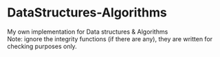 # DataStructures-Algorithms
My own implementation for Data structures &amp; Algorithms\
Note: ignore the integrity functions (if there are any), they are written for checking purposes only.
